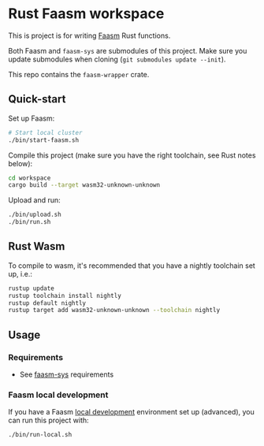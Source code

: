 # Rust Faasm workspace

This is project is for writing [Faasm](https://github.com/lsds/Faasm) Rust functions. 

Both Faasm and `faasm-sys` are submodules of this project. Make sure
you update submodules when cloning (`git submodules update --init`).

This repo contains the `faasm-wrapper` crate.

## Quick-start

Set up Faasm:

```bash
# Start local cluster
./bin/start-faasm.sh
``` 

Compile this project (make sure you have the right toolchain, see Rust notes below):

```bash
cd workspace
cargo build --target wasm32-unknown-unknown
```

Upload and run:

```bash
./bin/upload.sh
./bin/run.sh
```

## Rust Wasm

To compile to wasm, it's recommended that you have a nightly toolchain set up, i.e.:

```bash
rustup update
rustup toolchain install nightly
rustup default nightly
rustup target add wasm32-unknown-unknown --toolchain nightly
```

## Usage

### Requirements

* See [faasm-sys](https://github.com/mfournial/faasm-sys#requirements) requirements

### Faasm local development

If you have a Faasm [local development](https://github.com/lsds/Faasm/blob/master/docs/local_dev.md) 
environment set up (advanced), you can run this project with:

```bash
./bin/run-local.sh
```
